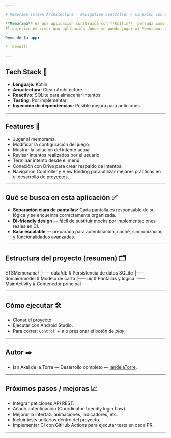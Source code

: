 ```yaml
---

# Memorama (Clean Architecture · Navigation Controller · Conexión con Drive · View Binding · Persistencia de datos)

**Memorama** es una aplicación construida con **Kotlin**, pensada como una base limpia, escalable y profesional para el desarrollo de proyectos.
El objetivo es crear una aplicación donde se pueda jugar al Memorama, un juego famoso en el cual se deben voltear cartas con el objetivo de encontrar la pareja de todas las cartas dentro del tablero. En esta aplicación se incluyen diferentes funcionalidades, como la de empezar intentos donde se pueden escoger distintas configuraciones (por ejemplo, tamaño del tablero y tipo de cartas). Otra funcionalidad es la de mostrar la solución, donde se voltean todas las cartas, además de realizar una restauración o respaldo en la cuenta de Drive del usuario o, en su defecto, consultar los intentos realizados por el usuario almacenados en el dispositivo con SQLite, entre otras.

Demo de la app:

* [demo]()

---
```


## Tech Stack 🚀

* **Lenguaje:** Kotlin
* **Arquitectura:** Clean Architecture
* **Reactivo:** SQLite para almacenar intentos
* **Testing:** Por implementar
* **Inyección de dependencias:** Posible mejora para peticiones

---

## Features 🧩

* Jugar al memorama.
* Modificar la configuración del juego.
* Mostrar la solución del intento actual.
* Revisar intentos realizados por el usuario.
* Terminar intento desde el menú.
* Conexión con Drive para crear respaldo de intentos.
* Navigation Controller y View Binding para utilizar mejores prácticas en el desarrollo de proyectos.

---

## Qué se busca en esta aplicación ✅

* **Separación clara de pantallas:** Cada pantalla es responsable de su lógica y se encuentra correctamente organizada.
* **DI-friendly design** — fácil de sustituir mocks por implementaciones reales en CI.
* **Base escalable** — preparada para autenticación, caché, sincronización y funcionalidades avanzadas.

---

## Estructura del proyecto (resumen) 🗂

ETSMemorama/
├── data/db # Persistencia de datos SQLite
├── domain/model # Modelo de carta
├── ui/ # Pantallas y lógica
└── MainActivity # Contenedor principal

---

## Cómo ejecutar 🛠️

* Clonar el proyecto.
* Ejecutar con Android Studio.
* Para correr: `Control + R` o presionar el botón de *play*.

---

## Autor ✒️

* Ian Axel de la Torre — Desarrollo completo — [IandelaTorre](https://github.com/IandelaTorre).

---

## Próximos pasos / mejoras 📈

* Integrar peticiones API REST.
* Añadir autenticación (Coordinator-friendly login flow).
* Mejorar la interfaz: animaciones, indicadores, etc.
* Incluir tests unitarios dentro del proyecto.
* Implementar CI con GitHub Actions para ejecutar tests en cada PR.

---
